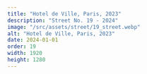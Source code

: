 ```yaml
---
title: "Hotel de Ville, Paris, 2023"
description: "Street No. 19 - 2024"
image: "/src/assets/street/19_street.webp"
alt: "Hotel de Ville, Paris, 2023"
date: 2024-01-01
order: 19
width: 1920
height: 1280
---
```

